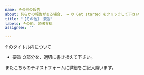 ```yaml
---
name: その他の報告
about: 何らかの報告がある場合、 → の Get started をクリックして下さい
title: "【その他】 要旨"
labels: その他, 読者投稿
assignees: ''

---
```


↑のタイトル内について

* 要旨 の部分を、適切に書き換えて下さい。

またこちらのテキストフォームに詳細をご記入願います。
